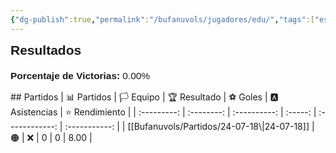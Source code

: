 ```yaml
---
{"dg-publish":true,"permalink":"/bufanuvols/jugadores/edu/","tags":["estadisticas"]}
---
```



<span><span><strong style="font-size:1.5em; font-family:&quot;Poppins&quot;, sans-serif;">Resultados</strong></span></span><div style="width: 70%; margin: 0px auto;"><canvas height="0" width="0" style="display: block; box-sizing: border-box; height: 0px; width: 0px;"></canvas></div><p><span><div style="text-align: left; margin-top: 20px; font-family: 'Poppins', sans-serif; font-size: 1.1em;">
	<strong>Porcentaje de Victorias: </strong>
	<span>0.00%</span>
</div></span></p>
## Partidos
| 📊 Partidos | 🏳️ Equipo | 🏆 Resultado | ⚽ Goles | 🅰 Asistencias | ⭐ Rendimiento |
| :---------: | :--------: | :----------: | :-----: | :------------: | :-----------: |
| [[Bufanuvols/Partidos/24-07-18\|24-07-18]] | 🟠 | ❌ | 0 | 0 | 8.00 |
